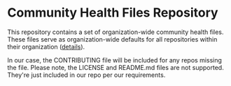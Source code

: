 Community Health Files Repository
=================================

This repository contains a set of organization-wide community health files. These files serve as
organization-wide defaults for all repositories within their organization
([details](https://help.github.com/en/github/building-a-strong-community/creating-a-default-community-health-file)).

In our case, the CONTRIBUTING file will be included for any repos missing the file. Please note, the LICENSE and README.md
files are not supported. They're just included in our repo per our requirements.

